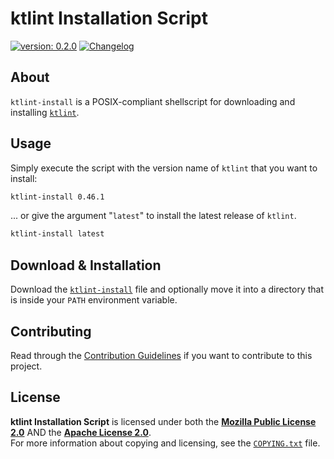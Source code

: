<!--
  Copyright (c) 2022 Michael Federczuk
  SPDX-License-Identifier: CC-BY-SA-4.0
-->

# ktlint Installation Script #

[version_shield]: https://img.shields.io/badge/version-0.2.0-informational.svg
[release_page]: https://github.com/mfederczuk/ktlint-install/releases/tag/v0.2.0 "Release v0.2.0"
[![version: 0.2.0][version_shield]][release_page]
[![Changelog](https://img.shields.io/badge/-Changelog-informational.svg)](CHANGELOG.md "Changelog")

## About ##

`ktlint-install` is a POSIX-compliant shellscript for downloading and installing [`ktlint`][ktlint].

[ktlint]: https://github.com/pinterest/ktlint

## Usage ##

Simply execute the script with the version name of `ktlint` that you want to install:

```sh
ktlint-install 0.46.1
```

... or give the argument "`latest`" to install the latest release of `ktlint`.

```sh
ktlint-install latest
```

## Download & Installation ##

Download the [`ktlint-install`](ktlint-install) file and optionally move it into a directory that is inside your
`PATH` environment variable.

## Contributing ##

Read through the [Contribution Guidelines](CONTRIBUTING.md) if you want to contribute to this project.

## License ##

**ktlint Installation Script** is licensed under both the [**Mozilla Public License 2.0**](LICENSES/MPL-2.0.txt) AND the
[**Apache License 2.0**](LICENSES/Apache-2.0.txt).  
For more information about copying and licensing, see the [`COPYING.txt`](COPYING.txt) file.
